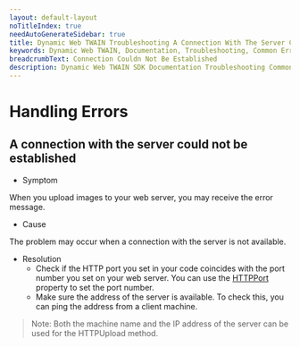 ```yaml
---
layout: default-layout
noTitleIndex: true
needAutoGenerateSidebar: true
title: Dynamic Web TWAIN Troubleshooting A Connection With The Server Could Not Be Established
keywords: Dynamic Web TWAIN, Documentation, Troubleshooting, Common Errors, Connection Could Not Be Established
breadcrumbText: Connection Couldn Not Be Established
description: Dynamic Web TWAIN SDK Documentation Troubleshooting Common Errors Connection Could Not Be Established Page
---
```


# Handling Errors

## A connection with the server could not be established

* Symptom

When you upload images to your web server, you may receive the error message.

* Cause

The problem may occur when a connection with the server is not available.

* Resolution
  + Check if the HTTP port you set in your code coincides with the port number you set on your web server. You can use the [HTTPPort]({{site.info}}api/WebTwain_IO.html#httpport) property to set the port number.
  + Make sure the address of the server is available. To check this, you can ping the address from a client machine.

> Note:
> Both the machine name and the IP address of the server can be used for the HTTPUpload method.
